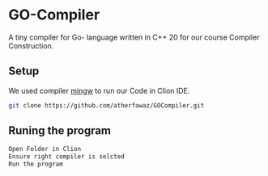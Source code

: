 # GO-Compiler

A tiny compiler for Go- language written in C++ 20 for our course Compiler Construction.

## Setup

We used compiler [mingw](https://nav.dl.sourceforge.net/project/mingw-w64/Toolchains%20targetting%20Win32/Personal%20Builds/mingw-builds/installer/mingw-w64-install.exe) to run our Code in Clion IDE.

```bash
git clone https://github.com/atherfawaz/GOCompiler.git
```

## Runing the program

```bash
Open Folder in Clion
Ensure right compiler is selcted
Run the program

```
